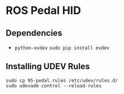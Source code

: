 ROS Pedal HID
=============

## Dependencies

* `python-evdev` `sudo pip install evdev`

## Installing UDEV Rules

```
sudo cp 95-pedal.rules /etc/udev/rules.d/
sudo udevadm control --reload-rules
```
